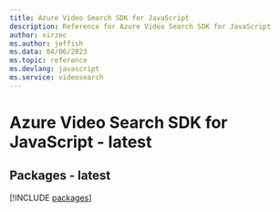 ```yaml
---
title: Azure Video Search SDK for JavaScript
description: Reference for Azure Video Search SDK for JavaScript
author: xirzec
ms.author: jeffish
ms.data: 04/06/2023
ms.topic: reference
ms.devlang: javascript
ms.service: videosearch
---
```

# Azure Video Search SDK for JavaScript - latest
## Packages - latest
[!INCLUDE [packages](video-search-index.md)]